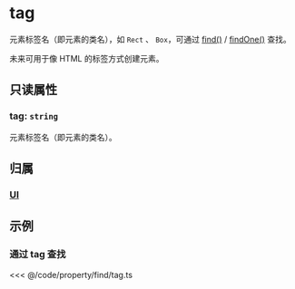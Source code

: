 # tag

元素标签名（即元素的类名），如 `Rect` 、 `Box`，可通过 [find()](/reference/property/find.md) / [findOne()](/reference/property/findOne.md) 查找。

未来可用于像 HTML 的标签方式创建元素。

## 只读属性

### tag: `string`

元素标签名（即元素的类名）。

## 归属

### [UI](/reference/display/UI.md#基础属性)

## 示例

### 通过 tag 查找

<<< @/code/property/find/tag.ts

